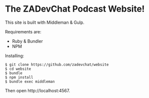 # The ZADevChat Podcast Website!

This site is built with Middleman & Gulp.

Requirements are:

* Ruby & Bundler
* NPM

Installing:

```
$ git clone https://github.com/zadevchat/website
$ cd website
$ bundle
$ npm install
$ bundle exec middleman
```

Then open http://localhost:4567.

